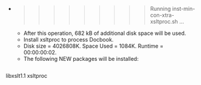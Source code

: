 * >>>>>>>>> Running inst-min-con-xtra-xsltproc.sh ...
  * After this operation, 682 kB of additional disk space will be used.
  * Install xsltproc to process Docbook.
  * Disk size = 4026808K. Space Used = 1084K. Runtime = 00:00:00:02.
  * The following NEW packages will be installed:
  ```bash
libxslt1.1 xsltproc
  ```
